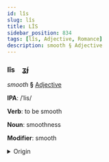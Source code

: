 ```yaml
---
id: lîs
slug: lîs
title: LÎS
sidebar_position: 834
tags: [lîs, Adjective, Romance]
description: smooth § Adjective
---
```


### lîs&emsp;<span kind="abugida">ʓ́ɟ</span>

*smooth* **§** [Adjective](../../tags/Adjective)

**IPA**: /ˈlis/

**Verb**: to be smooth

**Noun**: smoothness

**Modifier**: smooth

<details>
    <summary>Origin</summary>
    French lisse /lis/<br/>
    <em>Romance Language Family</em>
</details>